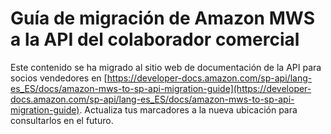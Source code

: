# Guía de migración de Amazon MWS a la API del colaborador comercial

Este contenido se ha migrado al sitio web de documentación de la API para socios vendedores en
[https://developer-docs.amazon.com/sp-api/lang-es_ES/docs/amazon-mws-to-sp-api-migration-guide](https://developer-docs.amazon.com/sp-api/lang-es_ES/docs/amazon-mws-to-sp-api-migration-guide).
Actualiza tus marcadores a la nueva ubicación para consultarlos en el futuro.
